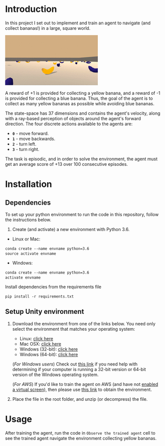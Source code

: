 [image1]: assets/42135619-d90f2f28-7d12-11e8-8823-82b970a54d7e.gif "Trained Agent"

# Introduction
In this project I set out to implement and train an agent to navigate (and collect bananas!) in a large, square world.

![Trained Agent][image1]

A reward of +1 is provided for collecting a yellow banana, and a reward of -1 is provided for collecting a blue banana. Thus, the goal of the agent is to collect as many yellow bananas as possible while avoiding blue bananas.

The state-space has 37 dimensions and contains the agent's velocity, along with a ray-based perception of objects around the agent's forward direction.
The four discrete actions available to the agents are:

- **`0`** - move forward.
- **`1`** - move backwards.
- **`2`** - turn left.
- **`3`** - turn right.

The task is episodic, and in order to solve the environment, the agent must get an average score of +13 over 100 consecutive episodes.


# Installation

## Dependencies

To set up your python environment to run the code in this repository, follow the instructions below.
1. Create (and activate) a new environment with Python 3.6.

* Linux or Mac:
```
conda create --name envname python=3.6
source activate envname
```

* Windows:
```
conda create --name envname python=3.6 
activate envname
```

Install dependencies from the requirements file
```
pip install -r requirements.txt
```

## Setup Unity environment

1. Download the environment from one of the links below.  You need only select the environment that matches your operating system:
    - Linux: [click here](https://s3-us-west-1.amazonaws.com/udacity-drlnd/P1/Banana/Banana_Linux.zip)
    - Mac OSX: [click here](https://s3-us-west-1.amazonaws.com/udacity-drlnd/P1/Banana/Banana.app.zip)
    - Windows (32-bit): [click here](https://s3-us-west-1.amazonaws.com/udacity-drlnd/P1/Banana/Banana_Windows_x86.zip)
    - Windows (64-bit): [click here](https://s3-us-west-1.amazonaws.com/udacity-drlnd/P1/Banana/Banana_Windows_x86_64.zip)
    
    (_For Windows users_) Check out [this link](https://support.microsoft.com/en-us/help/827218/how-to-determine-whether-a-computer-is-running-a-32-bit-version-or-64) if you need help with determining if your computer is running a 32-bit version or 64-bit version of the Windows operating system.

    (_For AWS_) If you'd like to train the agent on AWS (and have not [enabled a virtual screen](https://github.com/Unity-Technologies/ml-agents/blob/master/docs/Training-on-Amazon-Web-Service.md)), then please use [this link](https://s3-us-west-1.amazonaws.com/udacity-drlnd/P1/Banana/Banana_Linux_NoVis.zip) to obtain the environment.

2. Place the file in the root folder, and unzip (or decompress) the file.

# Usage

After training the agent, run the code in  `Observe the trained agent` cell to see the trained agent navigate the environment collecting yellow bananas.